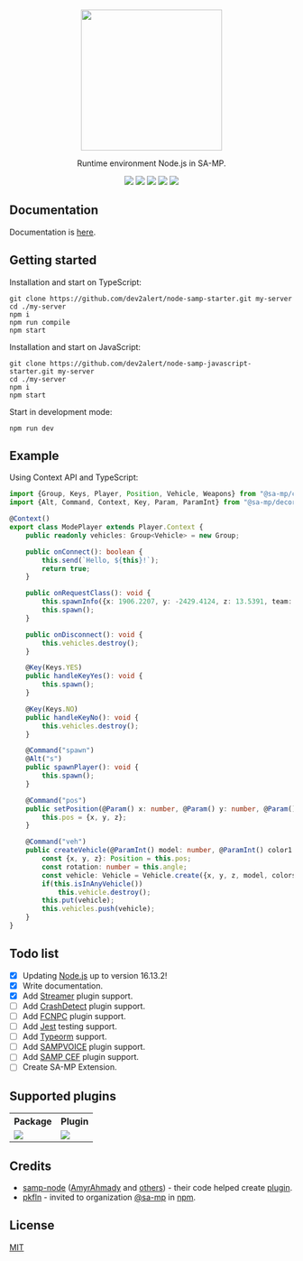 <br />
<p align="center">
    <a href="https://github.com/dev2alert/node-samp">
        <img src="https://raw.githubusercontent.com/dev2alert/node-samp/main/big-logo.png" width="250px" />
    </a>
</p>
<p align="center">
    Runtime environment Node.js in SA-MP.
</p>
<p align="center">
    <a href="https://github.com/dev2alert/node-samp/releases/"><img src="https://img.shields.io/github/v/release/dev2alert/node-samp" /></a>
    <a href="https://github.com/dev2alert/node-samp/releases/"><img src="https://img.shields.io/github/downloads/dev2alert/node-samp/total" /></a>
    <a href="https://nodejs.org/"><img src="https://img.shields.io/static/v1?label=node&message=16.13.2&color=green" /></a>
    <a href="https://github.com/dev2alert/node-samp"><img src="https://img.shields.io/github/stars/dev2alert/node-samp?style=social" /></a>
    <a href="https://github.com/dev2alert/node-samp/blob/main/LICENSE"><img src="https://img.shields.io/github/license/dev2alert/node-samp" /></a>
</p>

## Documentation
<p>
    Documentation is <a href="https://github.com/dev2alert/node-samp/wiki">here</a>.
</p>

## Getting started
Installation and start on TypeScript:
```
git clone https://github.com/dev2alert/node-samp-starter.git my-server
cd ./my-server
npm i
npm run compile
npm start
```
Installation and start on JavaScript:
```
git clone https://github.com/dev2alert/node-samp-javascript-starter.git my-server
cd ./my-server
npm i
npm start
```
Start in development mode:
```
npm run dev
```

## Example
Using Context API and TypeScript:
```typescript
import {Group, Keys, Player, Position, Vehicle, Weapons} from "@sa-mp/core";
import {Alt, Command, Context, Key, Param, ParamInt} from "@sa-mp/decorators";

@Context()
export class ModePlayer extends Player.Context {
    public readonly vehicles: Group<Vehicle> = new Group;

    public onConnect(): boolean {
        this.send(`Hello, ${this}!`);
        return true;
    }

    public onRequestClass(): void {
        this.spawnInfo({x: 1906.2207, y: -2429.4124, z: 13.5391, team: 0, skin: 68, rotation: 0, weapons: [{type: Weapons.AK47, ammo: 89}]});
        this.spawn();
    }

    public onDisconnect(): void {
        this.vehicles.destroy();
    }

    @Key(Keys.YES)
    public handleKeyYes(): void {
        this.spawn();
    }

    @Key(Keys.NO)
    public handleKeyNo(): void {
        this.vehicles.destroy();
    }

    @Command("spawn")
    @Alt("s")
    public spawnPlayer(): void {
        this.spawn();
    }

    @Command("pos")
    public setPosition(@Param() x: number, @Param() y: number, @Param() z: number): void {
        this.pos = {x, y, z};
    }

    @Command("veh")
    public createVehicle(@ParamInt() model: number, @ParamInt() color1: number, @ParamInt() color2: number): void {
        const {x, y, z}: Position = this.pos;
        const rotation: number = this.angle;
        const vehicle: Vehicle = Vehicle.create({x, y, z, model, colors: [color1, color2], rotation});
        if(this.isInAnyVehicle())
            this.vehicle.destroy();
        this.put(vehicle);
        this.vehicles.push(vehicle);
    }
}
```

## Todo list

- [x] Updating <a href="https://nodejs.org/en/">Node.js</a> up to version 16.13.2!<br />
- [x] Write documentation.
- [x] Add <a href="https://github.com/samp-incognito/samp-streamer-plugin">Streamer</a> plugin support.
- [ ] Add <a href="https://github.com/Zeex/samp-plugin-crashdetect">CrashDetect</a> plugin support.
- [ ] Add <a href="https://github.com/ziggi/FCNPC">FCNPC</a> plugin support.
- [ ] Add <a href="https://jestjs.io">Jest</a> testing support.
- [ ] Add <a href="https://typeorm.io">Typeorm</a> support.
- [ ] Add <a href="https://github.com/CyberMor/sampvoice">SAMPVOICE</a> plugin support.
- [ ] Add <a href="https://github.com/ZOTTCE/samp-cef">SAMP CEF</a> plugin support.
- [ ] Create SA-MP Extension.

## Supported plugins
<table align="center">
    <tr>
        <th>Package</th>
        <th>Plugin</th>
    </tr>
    <tr>
        <td>
            <a href="https://github.com/dev2alert/node-samp-streamer">
                <img src="https://github-readme-stats.vercel.app/api/pin/?username=dev2alert&repo=node-samp-streamer" /> 
            </a>
        </td>
        <td>
            <a href="https://github.com/samp-incognito/samp-streamer-plugin">
                <img src="https://github-readme-stats.vercel.app/api/pin/?username=samp-incognito&repo=samp-streamer-plugin" />
            </a>
        </td>
    </tr>
</table>

## Credits
<ul>
    <li>
        <a href="https://github.com/AmyrAhmady/samp-node">samp-node</a> (<a href="https://github.com/AmyrAhmady">AmyrAhmady</a> and <a href="https://github.com/AmyrAhmady/samp-node#credits">others</a>) - their code helped create <a href="https://github.com/dev2alert/node-samp-plugin">plugin</a>.
    </li>
    <li>
        <a href="https://github.com/pkfln">pkfln</a> - invited to organization <a href="https://www.npmjs.com/org/sa-mp">@sa-mp</a> in <a href="https://www.npmjs.com/">npm</a>.
    </li>
</ul>

## License
<p>
    <a href="https://github.com/dev2alert/node-samp/blob/main/LICENSE">MIT</a>
</p>
